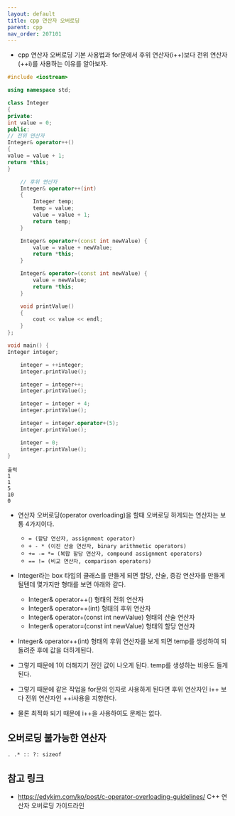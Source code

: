 ```yaml
---
layout: default
title: cpp 연산자 오버로딩
parent: cpp
nav_order: 207101
---
```


* cpp 연산자 오버로딩 기본 사용법과 for문에서 후위 연산자(i++)보다 전위 연산자(++i)를 사용하는 이유를 알아보자.

```cpp
#include <iostream>

using namespace std;

class Integer
{
private:
int value = 0;
public:
// 전위 연산자
Integer& operator++()
{
value = value + 1;
return *this;
}

	// 후위 연산자
	Integer& operator++(int)
	{
		Integer temp;
		temp = value;
		value = value + 1;
		return temp;
	}

	Integer& operator+(const int newValue) {
		value = value + newValue;
		return *this;
	}

	Integer& operator=(const int newValue) {
		value = newValue;
		return *this;
	}

	void printValue()
	{
		cout << value << endl;
	}
};

void main() {
Integer integer;

	integer = ++integer;
	integer.printValue();

	integer = integer++;
	integer.printValue();

	integer = integer + 4;
	integer.printValue();

	integer = integer.operator+(5);
	integer.printValue();

	integer = 0;
	integer.printValue();
}
```

```
출력
1
1
5
10
0
```

* 연산자 오버로딩(operator overloading)을 할때 오버로딩 하게되는 연산자는 보통 4가지이다.
    * `= (할당 연산자, assignment operator)`
    * `+ - * (이진 산술 연산자, binary arithmetic operators)`
    * `+= -= *= (복합 할당 연산자, compound assignment operators)`
    * `== != (비교 연산자, comparison operators)`

* Integer라는 box 타입의 클래스를 만들게 되면 할당, 산술, 증감 연산자를 만들게 될텐데 몇가지만 형태를 보면 아래와 같다.
    * Integer& operator++() 형태의 전위 연산자
    * Integer& operator++(int) 형태의 후위 연산자
    * Integer& operator+(const int newValue) 형태의 산술 연산자
    * Integer& operator=(const int newValue) 형태의 할당 연산자

* Integer& operator++(int) 형태의 후위 연산자를 보게 되면 temp를 생성하여 되돌려준 후에 값을 더하게된다.
* 그렇기 때문에 1이 더해지기 전인 값이 나오게 된다. temp를 생성하는 비용도 들게 된다.
* 그렇기 때문에 같은 작업을 for문의 인자로 사용하게 된다면 후위 연산자인 i++ 보다 전위 연산자인 ++i사용을 지향한다.
* 물론 최적화 되기 때문에 i++을 사용하여도 문제는 없다.

## 오버로딩 불가능한 연산자
`. .* :: ?: sizeof`

## 참고 링크
* https://edykim.com/ko/post/c-operator-overloading-guidelines/ C++ 연산자 오버로딩 가이드라인
